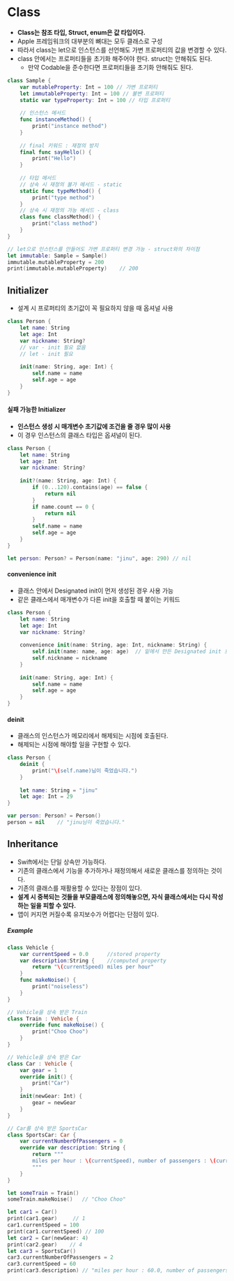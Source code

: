 # Class

- **Class는 참조 타입, Struct, enum은 값 타입이다.**
- Apple 프레임워크의 대부분의 뼈대는 모두 클래스로 구성
- 따라서 class는 let으로 인스턴스를 선언해도 가변 프로퍼티의 값을 변경할 수 있다.
- class 안에서는 프로퍼티들을 초기화 해주어야 한다. struct는 안해줘도 된다.
  - 만약 Codable을 준수한다면 프로퍼티들을 초기화 안해줘도 된다.

```Swift
class Sample {
    var mutableProperty: Int = 100 // 가변 프로퍼티
    let immutableProperty: Int = 100 // 불변 프로퍼티
    static var typeProperty: Int = 100 // 타입 프로퍼티
    
    // 인스턴스 메서드
    func instanceMethod() {
        print("instance method")
    }
    
    // final 키워드 : 재정의 방지
    final func sayHello() {
        print("Hello")
    }
    
    // 타입 메서드
    // 상속 시 재정의 불가 메서드 - static
    static func typeMethod() {
        print("type method")
    }
    // 상속 시 재정의 가능 메서드 - class
    class func classMethod() {
        print("class method")
    }
}

// let으로 인스턴스를 만들어도 가변 프로퍼티 변경 가능 - struct와의 차이점
let immutable: Sample = Sample()
immutable.mutableProperty = 200
print(immutable.mutableProperty)    // 200
```

Initializer
--
- 설계 시 프로퍼티의 초기값이 꼭 필요하지 않을 때 옵셔널 사용
```Swift
class Person {
    let name: String
    let age: Int
    var nickname: String?
    // var - init 필요 없음
    // let - init 필요
    
    init(name: String, age: Int) {
        self.name = name
        self.age = age
    }
}
```

#### 실패 가능한 Initializer
- **인스턴스 생성 시 매개변수 초기값에 조건을 줄 경우 많이 사용**
- 이 경우 인스턴스의 클래스 타입은 옵셔널이 된다.
```Swift
class Person {
    let name: String
    let age: Int
    var nickname: String?
    
    init?(name: String, age: Int) {
        if (0...120).contains(age) == false {
            return nil
        }
        if name.count == 0 {
            return nil
        }
        self.name = name
        self.age = age
    }
}

let person: Person? = Person(name: "jinu", age: 290) // nil
```

#### convenience init
- 클래스 안에서 Designated init이 먼저 생성된 경우 사용 가능
- 같은 클래스에서 매개변수가 다른 init을 호출할 때 붙이는 키워드

```Swift
class Person {
    let name: String
    let age: Int
    var nickname: String?
    
    convenience init(name: String, age: Int, nickname: String) {
        self.init(name: name, age: age)  // 밑에서 만든 Designated init 호출
        self.nickname = nickname
    }
    
    init(name: String, age: Int) {
        self.name = name
        self.age = age
    }
}
```
#### deinit
- 클래스의 인스턴스가 메모리에서 해제되는 시점에 호출된다. 
- 해제되는 시점에 해야할 일을 구현할 수 있다.
```Swift
class Person {
    deinit {
        print("\(self.name)님이 죽었습니다.")
    }
 
    let name: String = "jinu"
    let age: Int = 29  
}

var person: Person? = Person()
person = nil    // "jinu님이 죽었습니다."
```

Inheritance
--
- Swift에서는 단일 상속만 가능하다.
- 기존의 클래스에서 기능을 추가하거나 재정의해서 새로운 클래스를 정의하는 것이다.
- 기존의 클래스를 재활용할 수 있다는 장점이 있다.
- **설계 시 중복되는 것들을 부모클래스에 정의해놓으면, 자식 클래스에서는 다시 작성하는 일을 피할 수 있다.**
- 앱이 커지면 커질수록 유지보수가 어렵다는 단점이 있다.

##### Example
```Swift
class Vehicle {
    var currentSpeed = 0.0      //stored property
    var description:String {    //computed property
        return "\(currentSpeed) miles per hour"
    }
    func makeNoise() {
        print("noiseless")
    }
}

// Vehicle을 상속 받은 Train
class Train : Vehicle {
    override func makeNoise() {
        print("Choo Choo")
    }
}

// Vehicle을 상속 받은 Car
class Car : Vehicle {
    var gear = 1
    override init() {
        print("Car")
    }
    init(newGear: Int) {
        gear = newGear
    }
}

// Car를 상속 받은 SportsCar
class SportsCar: Car {
    var currentNumberOfPassengers = 0
    override var description: String {
        return """
        miles per hour : \(currentSpeed), number of passengers : \(currentNumberOfPassengers)
        """
    }
}

let someTrain = Train()
someTrain.makeNoise()   // "Choo Choo"

let car1 = Car()
print(car1.gear)     // 1
car1.currentSpeed = 100
print(car1.currentSpeed) // 100
let car2 = Car(newGear: 4)
print(car2.gear)    // 4
let car3 = SportsCar()
car3.currentNumberOfPassengers = 2
car3.currentSpeed = 60
print(car3.description) // "miles per hour : 60.0, number of passengers : 2"
```

